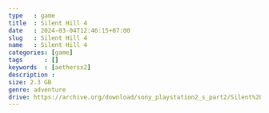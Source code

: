 ```yaml
---
type   : game
title  : Silent Hill 4
date   : 2024-03-04T12:46:15+07:00
slug   : Silent Hill 4
name   : Silent Hill 4
categories: [game]
tags      : []
keywords  : [aethersx2]
description : 
size: 2.3 GB
genre: adventure
drive: https://archive.org/download/sony_playstation2_s_part2/Silent%20Hill%204%20-%20The%20Room%20%28USA%29%20%28En%2CJa%29.zip
---
```


